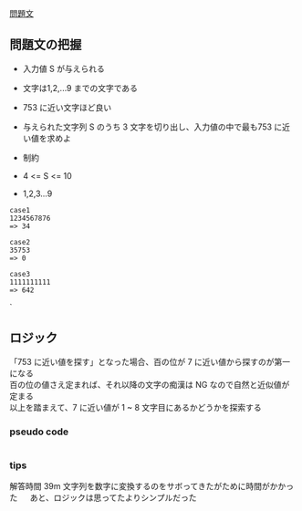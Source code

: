 [問題文](https://atcoder.jp/contests/abc114/tasks/abc114_b)

## 問題文の把握

- 入力値 S が与えられる
- 文字は1,2,...9 までの文字である
- 753 に近い文字ほど良い
- 与えられた文字列 S のうち 3 文字を切り出し、入力値の中で最も753 に近い値を求めよ

- 制約
- 4 <= S <= 10
- 1,2,3...9

```
case1
1234567876
=> 34

case2
35753
=> 0

case3
1111111111
=> 642
```
`
## ロジック

「753 に近い値を探す」となった場合、百の位が 7 に近い値から探すのが第一になる  
百の位の値さえ定まれば、それ以降の文字の痴漢は NG なので自然と近似値が定まる  
以上を踏まえて、7 に近い値が 1 ~ 8 文字目にあるかどうかを探索する  



### pseudo code


```
```

### tips

解答時間 39m
文字列を数字に変換するのをサボってきたがために時間がかかった 　
あと、ロジックは思ってたよりシンプルだった  